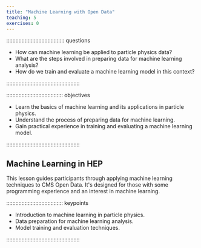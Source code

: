 ```yaml
---
title: "Machine Learning with Open Data"
teaching: 5
exercises: 0
---
```


:::::::::::::::::::::::::::::::::::::: questions 

- How can machine learning be applied to particle physics data?
- What are the steps involved in preparing data for machine learning analysis?
- How do we train and evaluate a machine learning model in this context?

::::::::::::::::::::::::::::::::::::::::::::::::

::::::::::::::::::::::::::::::::::::: objectives

- Learn the basics of machine learning and its applications in particle physics.
- Understand the process of preparing data for machine learning.
- Gain practical experience in training and evaluating a machine learning model.

::::::::::::::::::::::::::::::::::::::::::::::::

## Machine Learning in HEP

This lesson guides participants through applying machine learning techniques to CMS Open Data. It's designed for those with some programming experience and an interest in machine learning.

::::::::::::::::::::::::::::::::::::: keypoints 

- Introduction to machine learning in particle physics.
- Data preparation for machine learning analysis.
- Model training and evaluation techniques.

::::::::::::::::::::::::::::::::::::::::::::::::
